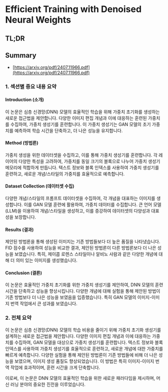 # Efficient Training with Denoised Neural Weights
## TL;DR
## Summary
- [https://arxiv.org/pdf/2407.11966.pdf](https://arxiv.org/pdf/2407.11966.pdf)

### 1. 섹션별 중요 내용 요약

#### Introduction (소개)
이 논문은 심층 신경망(DNN) 모델의 효율적인 학습을 위해 가중치 초기화를 생성하는 새로운 접근법을 제안합니다. 다양한 이미지 편집 개념과 이에 대응하는 훈련된 가중치를 수집하여, 가중치 생성기를 훈련합니다. 이 가중치 생성기는 GAN 모델의 초기 가중치를 예측하여 학습 시간을 단축하고, 더 나은 성능을 유지합니다.

#### Method (방법론)
가중치 생성을 위한 데이터셋을 수집하고, 이를 통해 가중치 생성기를 훈련합니다. 각 레이어의 다양한 특성을 고려하여, 가중치를 동일 크기의 블록으로 나누어 가중치 생성기 메모리에 적합하게 만듭니다. 텍스트 정보와 블록 인덱스를 사용하여 가중치 생성기를 훈련하고, 새로운 개념/스타일의 가중치를 효율적으로 예측합니다.

#### Dataset Collection (데이터셋 수집)
다양한 개념/스타일의 프롬프트 데이터셋을 수집하여, 각 개념을 대표하는 이미지를 생성합니다. 이를 GAN 모델 훈련에 활용하여, 가중치 데이터를 수집합니다. 큰 언어 모델(LLM)을 이용하여 개념/스타일을 생성하고, 이를 증강하여 데이터셋의 다양성과 대표성을 보장합니다.

#### Results (결과)
제안된 방법론을 통해 생성된 이미지는 기존 방법들보다 더 높은 품질을 나타냈습니다. FID 점수를 사용하여 성능을 비교한 결과, 제안된 방법론이 다른 방법론보다 더 나은 성능을 보였습니다. 특히, 제이콥 로렌스 스타일이나 알비노 사람과 같은 다양한 개념에 대해 더 의미 있는 이미지를 생성했습니다.

#### Conclusion (결론)
이 논문은 효율적인 가중치 초기화를 위한 가중치 생성기를 제안하여, DNN 모델의 훈련 시간을 단축하고 성능을 향상시킵니다. 다양한 개념에 대해 실험을 통해 제안된 방법이 기존 방법보다 더 나은 성능을 보였음을 입증했습니다. 특히 GAN 모델의 이미지-이미지 번역 작업에서 큰 성과를 보였습니다.

### 2. 전체 요약

이 논문은 심층 신경망(DNN) 모델의 학습 비용을 줄이기 위해 가중치 초기화 생성기를 설계하는 새로운 접근법을 제안합니다. 다양한 이미지 편집 개념과 이에 대응하는 가중치를 수집하여, GAN 모델을 대상으로 가중치 생성기를 훈련합니다. 텍스트 정보와 블록 인덱스를 사용하여 가중치 생성기를 효율적으로 훈련하고, 새로운 개념에 대한 가중치를 빠르게 예측합니다. 다양한 실험을 통해 제안된 방법론이 기존 방법들에 비해 더 나은 성능을 보였으며, 이미지 생성 품질도 향상되었습니다. 이 방법은 특히 이미지-이미지 번역 작업에 효과적이며, 훈련 시간을 크게 단축합니다.

이로써, 이 논문은 DNN 모델의 효율적인 학습을 위한 새로운 패러다임을 제시하며, 머신 러닝 분야의 중요한 진전을 이루었습니다.
